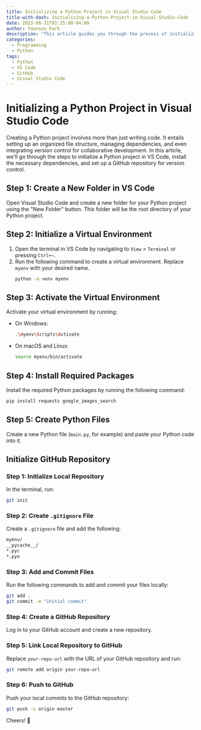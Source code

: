 ```yaml
---
title: Initializing a Python Project in Visual Studio Code
title-with-dash: Initializing-a-Python-Project-in-Visual-Studio-Code
date: 2023-08-31T01:25:00-04:00
author: Yoonsoo Park
description: "This article guides you through the process of initializing a Python project in Visual Studio Code, installing dependencies, and setting up a GitHub repository."
categories:
  - Programming
  - Python
tags:
  - Python
  - VS Code
  - GitHub
  - Visual Studio Code
---
```


# Initializing a Python Project in Visual Studio Code

Creating a Python project involves more than just writing code. It entails setting up an organized file structure, managing dependencies, and even integrating version control for collaborative development. In this article, we'll go through the steps to initialize a Python project in VS Code, install the necessary dependencies, and set up a GitHub repository for version control.

## Step 1: Create a New Folder in VS Code

Open Visual Studio Code and create a new folder for your Python project using the "New Folder" button. This folder will be the root directory of your Python project.

## Step 2: Initialize a Virtual Environment

1. Open the terminal in VS Code by navigating to `View` > `Terminal` or pressing `Ctrl+~`.
2. Run the following command to create a virtual environment. Replace `myenv` with your desired name.
   ```bash
   python -m venv myenv
   ```

## Step 3: Activate the Virtual Environment

Activate your virtual environment by running:

- On Windows:
  ```bash
  .\myenv\Scripts\Activate
  ```
- On macOS and Linux:
  ```bash
  source myenv/bin/activate
  ```

## Step 4: Install Required Packages

Install the required Python packages by running the following command:

```bash
pip install requests google_images_search
```

## Step 5: Create Python Files

Create a new Python file (`main.py`, for example) and paste your Python code into it.

## Initialize GitHub Repository

### Step 1: Initialize Local Repository

In the terminal, run:

```bash
git init
```

### Step 2: Create `.gitignore` File

Create a `.gitignore` file and add the following:

```bash
myenv/
__pycache__/
*.pyc
*.pyo
```

### Step 3: Add and Commit Files

Run the following commands to add and commit your files locally:

```bash
git add .
git commit -m "Initial commit"
```

### Step 4: Create a GitHub Repository

Log in to your GitHub account and create a new repository.

### Step 5: Link Local Repository to GitHub

Replace `your-repo-url` with the URL of your GitHub repository and run:

```bash
git remote add origin your-repo-url
```

### Step 6: Push to GitHub

Push your local commits to the GitHub repository:

```bash
git push -u origin master
```

Cheers! 🍺
